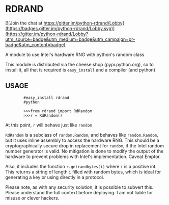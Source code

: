 RDRAND
======

[![Join the chat at https://gitter.im/python-rdrand/Lobby](https://badges.gitter.im/python-rdrand/Lobby.svg)](https://gitter.im/python-rdrand/Lobby?utm_source=badge&utm_medium=badge&utm_campaign=pr-badge&utm_content=badge)

A module to use Intel's hardware RNG with python's random class

This module is distributed via the cheese shop (pypi.python.org), so to install it,
all that is required is ``easy_install`` and a compiler (and python)

USAGE
-----

            #easy_install rdrand
            #python

            >>>from rdrand import RdRandom
            >>>r = RdRandom()


At this point, ``r`` will behave just like ``random``

``RdRandom`` is a subclass of ``random.Random``, and behaves like ``random.Random``,
 but it uses inline assembly to access the hardware RNG. This should be
a cryptographically secure drop in replacement for ``random``, if the Intel random number
generator is valid. No mitigation is done to modify the output of the hardware to prevent problems with Intel's implementation. Caveat Emptor.

Also, it includes the function ``r.getrandbytes(i)`` where ``i`` is a positive int. This returns a string
of length ``i`` filled with random bytes, which is ideal for generating a key or using directly in a protocol.

Please note, as with any security solution, it is possible to subvert this. Please understand the full context before deploying. I am not liable for misuse or clever hackers.
